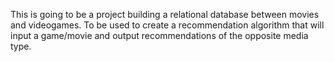 This is going to be a project building a relational database between movies and videogames.
To be used to create a recommendation algorithm that will input a game/movie and output recommendations of the opposite media type.
